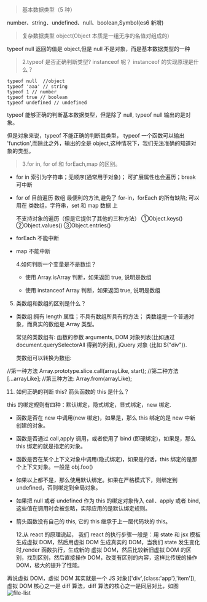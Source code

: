 > 基本数据类型（5 种）

number、string、undefined、null、boolean,Symbol(es6 新增)

> 复杂数据类型 object(Object 本质是一组无序的名值对组成的)

typeof null 返回的值是 object,但是 null 不是对象，而是基本数据类型的一种

> 2.typeof 是否正确判断类型? instanceof 呢？ instanceof 的实现原理是什么？

```
typeof null  //object
typeof 'aaa' // string
typeof 1 // number
typeof true // boolean
typeof undefined // undefined
```

typeof 能够正确的判断基本数据类型，但是除了 null, typeof null 输出的是对象。

但是对象来说，typeof 不能正确的判断其类型， typeof 一个函数可以输出 'function',而除此之外，输出的全是 object,这种情况下，我们无法准确的知道对象的类型。

> 3.for in, for of 和 forEach,map 的区别。

- for in 索引为字符串；无顺序(通常用于对象)； 可扩展属性也会遍历；break 可中断

- for of 目前遍历 数组 最便利的方法,避免了 for-in，forEach 的所有缺陷;
  可以用在 类数组，字符串，set 和 map 数据 上

  不支持对象的遍历（但是它提供了其他的三种方法）
  ①Object.keys()
  ②Object.values()
  ③Object.entries()

- forEach 不能中断

- map 不能中断

  4.如何判断一个变量是不是数组？

  - 使用 Array.isArray 判断，如果返回 true, 说明是数组

  - 使用 instanceof Array 判断，如果返回 true, 说明是数组

5. 类数组和数组的区别是什么？

- 类数组:拥有 length 属性；不具有数组所具有的方法；
  类数组是一个普通对象，而真实的数组是 Array 类型。

  常见的类数组有: 函数的参数 arguments, DOM 对象列表(比如通过 document.querySelectorAll 得到的列表), jQuery 对象 (比如 \$("div")).

  类数组可以转换为数组:

//第一种方法
Array.prototype.slice.call(arrayLike, start);
//第二种方法
[...arrayLike];
//第三种方法:
Array.from(arrayLike);

11. 如何正确的判断 this? 箭头函数的 this 是什么？

this 的绑定规则有四种：默认绑定，隐式绑定，显式绑定，new 绑定.

- 函数是否在 new 中调用(new 绑定)，如果是，那么 this 绑定的是 new 中新创建的对象。
- 函数是否通过 call,apply 调用，或者使用了 bind (即硬绑定)，如果是，那么 this 绑定的就是指定的对象。
- 函数是否在某个上下文对象中调用(隐式绑定)，如果是的话，this 绑定的是那个上下文对象。一般是 obj.foo()
- 如果以上都不是，那么使用默认绑定。如果在严格模式下，则绑定到 undefined，否则绑定到全局对象。
- 如果把 null 或者 undefined 作为 this 的绑定对象传入 call、apply 或者 bind, 这些值在调用时会被忽略，实际应用的是默认绑定规则。
- 箭头函数没有自己的 this, 它的 this 继承于上一层代码块的 this。

  12.从 react 的原理说起，
  我们 react 的执行步骤一般是：用 state 和 jsx 模板生成虚拟 DOM，然后用虚拟 DOM 生成真实的 DOM，当我们 state 发生变化时,render 函数执行，生成新的 虚拟 DOM，然后比较新旧虚拟 DOM 的区别，找到区别，然后直接操作 DOM，改变有区别的内容，这样比传统的操作 DOM，极大的提升了性能。

再说虚拟 DOM，虚拟 DOM 其实就是一个 JS 对象(['div',{class:'app'},'item']),虚拟 DOM 核心之一是 diff 算法，diff 算法的核心之一是同层对比，如图
![file-list](https://upload-images.jianshu.io/upload_images/11430115-2e58e3231ace3516?imageMogr2/auto-orient/strip|imageView2/2/w/960/format/webp)
